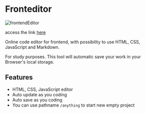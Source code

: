 # Fronteditor

![frontendEditor](https://user-images.githubusercontent.com/63116029/177218923-7601c171-4090-4f9b-8c43-7fb4e8c70218.gif)

access the link <a href="https://frontend.jhonathanvitor.com.br">here</a>

Online code editor for frontend, with possibility to use HTML, CSS, JavaScript and Markdown.

For study purposes. This tool will automatic save your work in your Browser's local storage.

## Features

- HTML, CSS, JavaScript editor
- Auto update as you coding
- Auto save as you coding
- You can use pathname `/anything` to start new empty project
